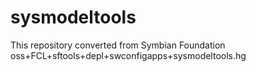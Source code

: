 # sysmodeltools
This repository converted from Symbian Foundation oss+FCL+sftools+depl+swconfigapps+sysmodeltools.hg
